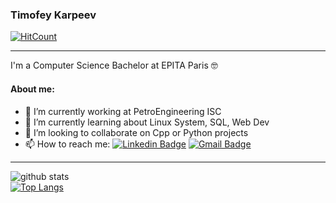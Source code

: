 ### Timofey Karpeev

[![HitCount](https://hits.dwyl.com/Winnerty/Winnerty.svg?style=flat-square)](http://hits.dwyl.com/Winnerty/Winnerty)   

---------------------------------------------------------------------------------------------------------------------------------------------------------------------------------


I'm a Computer Science Bachelor at EPITA Paris 🤓

#### About me:

- 🔭 I’m currently working at PetroEngineering ISC
- 🌱 I’m currently learning about Linux System, SQL, Web Dev
- 👯 I’m looking to collaborate on Cpp or Python projects
- 📫 How to reach me: [![Linkedin Badge](https://img.shields.io/badge/-Timofey_Karpeev-blue?style=flat-square&logo=Linkedin&logoColor=white&link=https://www.linkedin.com/in/timofey-karpeev/)](https://www.linkedin.com/in/timofey-karpeev/) [![Gmail Badge](https://img.shields.io/badge/-timofey.n.karpeev@gmail.com-c14438?style=flat-square&logo=Gmail&logoColor=white&link=mailto:timofey.n.karpeev@gmail.com)](mailto:timofey.n.karpeev@gmail.com)

---------------------------------------------------------------------------------------------------------------------------------------------------------------------------------
![github stats](https://github-readme-stats.vercel.app/api?username=Winnerty&show_icons=true)    
[![Top Langs](https://github-readme-stats.vercel.app/api/top-langs/?username=Winnerty&layout=compact)](https://github.com/Winnerty/github-readme-stats)
